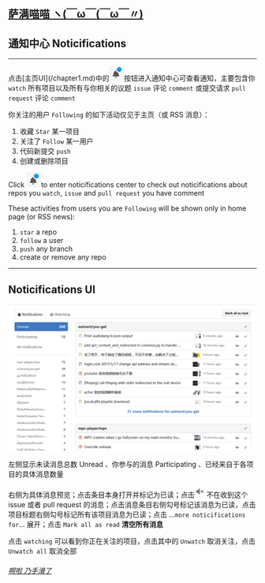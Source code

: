 ## [萨满喵喵 ヽ(￣ω￣(￣ω￣〃)](https://emlvirus.github.io/)

## 通知中心 Noticifications

---

点击[主页UI](/chapter1.md\)中的![](..\images/bell.png)按钮进入通知中心可查看通知，主要包含你 `watch` 所有项目以及所有与你相关的议题 `issue` 评论 `comment` 或提交请求 `pull request` 评论 `comment`

你关注的用户 `Following` 的如下活动仅见于主页（或 RSS 消息）：

1. 收藏 `Star` 某一项目
2. 关注了 `Follow` 某一用户
3. 代码新提交 `push`
4. 创建或删除项目

Click ![](..\images/bell.png)to enter noticifications center to check out noticifications about repos you `watch`, `issue` and `pull request` you have comment

These activities from users you are `Following` will be shown only in home page (or RSS news):

1. `star` a repo
2. `follow` a user
3. `push` any branch
4. create or remove any repo

---

## Noticifications UI

![](..\images/screenshot-github.com-2017-02-20-15-30-04.png)

左侧显示未读消息总数 Unread 、你参与的消息 Participating 、已经来自于各项目的具体消息数量

右侧为具体消息预览；点击条目本身打开并标记为已读；点击![](..\images/unsubscribe.png)不在收到这个 issue 或者 pull request 的消息；点击消息条目右侧勾号标记该消息为已读，点击项目标题右侧勾号标记所有该项目消息为已读；点击 ...`more noticifications for`... 展开；点击 `Mark all as read` **清空所有消息**

点击 `watching` 可以看到你正在关注的项目，点击其中的 `Unwatch` 取消关注，点击 `Unwatch all` 取消全部

###### [啊啦 乃手滑了](..\index.html#table-of-contents)
